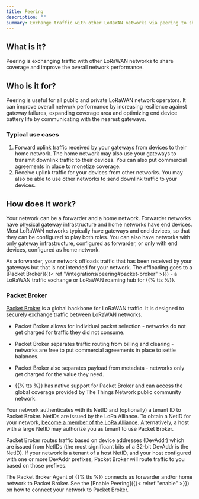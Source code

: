 ```yaml
---
title: Peering
description: ""
summary: Exchange traffic with other LoRaWAN networks via peering to share coverage and improve the overall network performance.
---
```


## What is it?

Peering is exchanging traffic with other LoRaWAN networks to share coverage and improve the overall network performance.

## Who is it for?

Peering is useful for all public and private LoRaWAN network operators. It can improve overall network performance by increasing resilience against gateway failures, expanding coverage area and optimizing end device battery life by communicating with the nearest gateways.

### Typical use cases

1. Forward uplink traffic received by your gateways from devices to their home network. The home network may also use your gateways to transmit downlink traffic to their devices. You can also put commercial agreements in place to monetize coverage.
2. Receive uplink traffic for your devices from other networks. You may also be able to use other networks to send downlink traffic to your devices.

## How does it work?

Your network can be a forwarder and a home network. Forwarder networks have physical gateway infrastructure and home networks have end devices. Most LoRaWAN networks typically have gateways and end devices, so that they can be configured to play both roles. You can also have networks with only gateway infrastructure, configured as forwarder, or only with end devices, configured as home network.

As a forwarder, your network offloads traffic that has been received by your gateways but that is not intended for your network. The offloading goes to a [Packet Broker]({{< ref "/integrations/peering#packet-broker" >}}) - a LoRaWAN traffic exchange or LoRaWAN roaming hub for {{% tts %}}.

### Packet Broker

[Packet Broker](https://www.packetbroker.org) is a global backbone for LoRaWAN traffic. It is designed to securely exchange traffic between LoRaWAN networks. 

- Packet Broker allows for individual packet selection - networks do not get charged for traffic they did not consume. 

- Packet Broker separates traffic routing from billing and clearing - networks are free to put commercial agreements in place to settle balances. 

- Packet Broker also separates payload from metadata - networks only get charged for the value they need. 

- {{% tts %}} has native support for Packet Broker and can access the global coverage provided by The Things Network public community network.

Your network authenticates with its NetID and (optionally) a tenant ID to Packet Broker. NetIDs are issued by the LoRa Alliance. To obtain a NetID for your network, [become a member of the LoRa Alliance](https://lora-alliance.org/become-a-member). Alternatively, a host with a large NetID may authorize you as tenant to use Packet Broker.

Packet Broker routes traffic based on device addresses (DevAddr) which are issued from NetIDs (the most significant bits of a 32-bit DevAddr is the NetID). If your network is a tenant of a host NetID, and your host configured with one or more DevAddr prefixes, Packet Broker will route traffic to you based on those prefixes.

The Packet Broker Agent of {{% tts %}} connects as forwarder and/or home network to Packet Broker. See the [Enable Peering]({{< relref "enable" >}}) on how to connect your network to Packet Broker.
